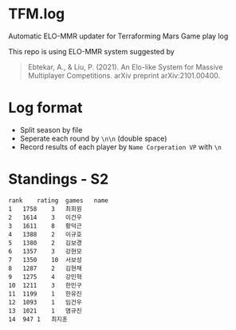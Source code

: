 # TFM.log
Automatic ELO-MMR updater for Terraforming Mars Game play log

This repo is using ELO-MMR system suggested by
> Ebtekar, A., & Liu, P. (2021). An Elo-like System for Massive Multiplayer Competitions. arXiv preprint arXiv:2101.00400.


# Log format
* Split season by file
* Seperate each round by `\n\n` (double space)
* Record results of each player by 
`Name Corperation VP`
with `\n`

# Standings - S2
```csv
rank	rating	games	name
1	1758	3	최희원
2	1614	3	이건우
3	1611	8	황덕근
4	1388	2	이규호
5	1380	2	김보경
6	1357	3	강현모
7	1350	10	서보성
8	1287	2	김현채
9	1275	4	강민혁
10	1211	3	한민구
11	1199	1	한유진
12	1093	1	임건우
13	1021	1	염규진
14	947	1	최지훈
```
